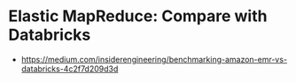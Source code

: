 # Elastic MapReduce: Compare with Databricks

* https://medium.com/insiderengineering/benchmarking-amazon-emr-vs-databricks-4c2f7d209d3d
